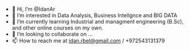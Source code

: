 - 👋 Hi, I’m @IdanAr
- 👀 I’m interested in Data Analysis, Business Intellgnce and BIG DATA
- 🌱 I’m currently learning Industrial and managment engineering (B.Sc), and other online courses on my own. 
- 💞️ I’m looking to collaborate on ...
- 📫 How to reach me at idan.rbel@gmail.com / +972543131379

<!---
IdanAr/IdanAr is a ✨ special ✨ repository because its `README.md` (this file) appears on your GitHub profile.
You can click the Preview link to take a look at your changes.
--->
